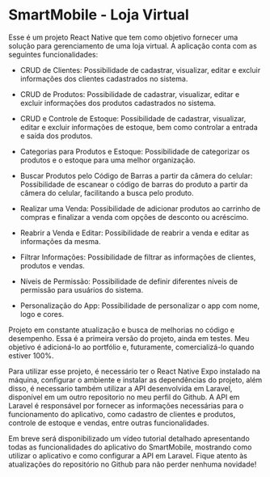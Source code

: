 # SmartMobile - Loja Virtual

Esse é um projeto React Native que tem como objetivo fornecer uma solução para gerenciamento de uma loja virtual. A aplicação conta com as seguintes funcionalidades:

- CRUD de Clientes: Possibilidade de cadastrar, visualizar, editar e excluir informações dos clientes cadastrados no sistema.

- CRUD de Produtos: Possibilidade de cadastrar, visualizar, editar e excluir informações dos produtos cadastrados no sistema.

- CRUD e Controle de Estoque: Possibilidade de cadastrar, visualizar, editar e excluir informações de estoque, bem como controlar a entrada e saída dos produtos.

- Categorias para Produtos e Estoque: Possibilidade de categorizar os produtos e o estoque para uma melhor organização.

- Buscar Produtos pelo Código de Barras a partir da câmera do celular: Possibilidade de escanear o código de barras do produto a partir da câmera do celular, facilitando a busca pelo produto.

- Realizar uma Venda: Possibilidade de adicionar produtos ao carrinho de compras e finalizar a venda com opções de desconto ou acréscimo.

- Reabrir a Venda e Editar: Possibilidade de reabrir a venda e editar as informações da mesma.

- Filtrar Informações: Possibilidade de filtrar as informações de clientes, produtos e vendas.

- Níveis de Permissão: Possibilidade de definir diferentes níveis de permissão para usuários do sistema.

- Personalização do App: Possibilidade de personalizar o app com nome, logo e cores.

Projeto em constante atualização e busca de melhorias no código e desempenho. Essa é a primeira versão do projeto, ainda em testes. Meu objetivo é adicioná-lo ao portfólio e, futuramente, comercializá-lo quando estiver 100%.

Para utilizar esse projeto, é necessário ter o React Native Expo instalado na máquina, configurar o ambiente e instalar as dependências do projeto, além disso, é necessario também utilizar a API desenvolvida em Laravel, disponível em um outro repositorio no meu perfil do Github. A API em Laravel é responsável por fornecer as informações necessárias para o funcionamento do aplicativo, como cadastro de clientes e produtos, controle de estoque e vendas, entre outras funcionalidades. 

Em breve será disponibilizado um vídeo tutorial detalhado apresentando todas as funcionalidades do aplicativo do SmartMobile, mostrando como utilizar o aplicativo e como configurar a API em Laravel. Fique atento às atualizações do repositório no Github para não perder nenhuma novidade!
